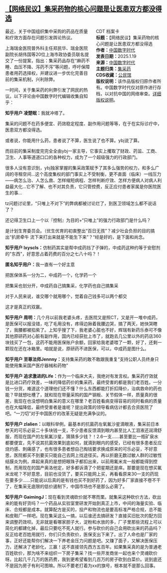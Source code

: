<!--1737336114000-->
[【网络民议】集采药物的核心问题是让医患双方都没得选](https://chinadigitaltimes.net/chinese/715219.html)
------

<div style="width:42%;float:right;padding-left:20px;"><div class="su-spoiler su-spoiler-style-fancy su-spoiler-icon-chevron-circle" data-scroll-offset="0" data-anchor-in-url="no"><div class="su-spoiler-title" tabindex="0" role="button"><span class="su-spoiler-icon"></span>CDT 档案卡</div><div class="su-spoiler-content su-u-clearfix su-u-trim"><strong>标题：</strong>【网络民议】集采药物的核心问题是让医患双方都没得选<br><strong>作者：</strong><a href="https://chinadigitaltimes.net/space/中国数字时代" target="_blank">中国数字时代</a><br><strong>发表日期：</strong>2025.1.19<br><strong>来源：</strong><a href="#" target="_blank">中国数字时代</a><br><strong>主题归类：</strong><a href="https://chinadigitaltimes.net/space/集采药" target="_blank">集采药</a><br><strong>CDS收藏：</strong><a href="https://chinadigitaltimes.net/space/%E5%85%AC%E6%B0%91%E9%A6%86" target="_blank" rel="noopener">公民馆</a><br><strong>版权说明：</strong>该作品版权归原作者所有。中国数字时代仅对原作进行存档，以对抗中国的网络审查。<a href="https://chinadigitaltimes.net/chinese/copyright">详细版权说明</a>。</div></div></div><p>最近，关于中国组织集中采购的药品在质量和疗效方面存在问题引发舆论热议。</p><p>上海瑞金医院普外科主任郑民华、瑞金医院副院长胡伟国等20位上海市政协委员联名提交了一份提案，指出：集采药品存在“麻药不睡、血压不降、泻药不泻”等问题，呼吁保障患者用药选择权，并建议进一步优化完善目前的集采机制，兴利除弊。</p><p>一时间，关于集采药的利弊引发了网民的热议。以下评论由中国数字时代编辑收集自知乎：</p><p><strong>知乎用户 凌楚眠：</strong>我就冲塔了。</p><p>集采的问题不在药多便宜、药效稳定程度、副作用问题等等，在于在实际诊疗中，医患双方都没得选。</p><p>或者说，你能用什么药，患者说了不算，医生说了也不算。ybj说了算。</p><p>而目前的集采制度完完全全由ybj一家主导，它事实上攫取了财政、药监、工商、卫生、人事等道道口口的各种权力，成为了一个超级强力的行政部门。</p><p>很多人没有意识到，ybj独家掌握的集采政策赋予了其多么强势的权力，和多么广阔的寻租空间…这个高度集权的部门事实上不受制衡，更不直面（临床）一线压力——病怎么治、人怎么救、怎样缩短病程、怎样判断疗效、怎样方便病人对病人利益最大化…它不了解、也不对其负责，它只管控费，反正应付患者家属是你医院医生的事…</p><p>tz问题讨论里，“只唯上不对下”的弊病都被讨论烂了，到医卫领域怎么都不说话了？</p><p>还记得卫生口上一个以『控制』为目的+“只唯上”的强力行政部门是什么吗？</p><p>是计划生育委员会。（优生优育的初衷整出“百日无孩”？减少社会负担的目的搞出“扒房牵牛 流下来打出来就是不能生下来”？“经是好的，是下面和尚念。</p><p><strong>知乎用户 lxyscls：</strong>仿制药其实是帮中成药挡了子弹的，中成药这种约等于安慰剂的"东西"，好意思占着药费的百分之七八十吗？！</p><p><strong>匿名知乎用户：</strong>我一直有一个好主意</p><p>把医保体系一分为二，中成药一个，化学药一个</p><p>把集采也划分开，中成药自己搞集采，化学药也自己搞集采</p><p>对于人民来说，谁交哪个就用哪个，觉着自己钱多可以两个都交</p><p>这才是真正的双赢。</p><p><strong>知乎用户 周明：</strong>几个月以前我老婆头疼，去医院又是照CT，又是开一堆中成药，是医保可以报没错，吃了毛用没有，疼得边揪着我腰边哭，搞了两天，她快哭瞎了，我腰都被掐紫了。上知乎搜了下，我老婆心脏也不好，辉瑞有新药乐泰可不像其他原研药对心脏有副作用，国内已经获批上市了，就跑去几公里以外的药店360块钱买了一包，这药不能用医保账户余额，回家给我老婆喂了一颗，好了，还剩一颗现在还在冰箱里。咱就是说，原研药不进医保，可以，中成药是图什么。</p><p><strong>知乎用户 至尊法师Jennny：</strong>支持集采药的敢不敢跟我重复“支持公职人员终身只能使用集采国产医疗器械和药物”</p><p><strong>知乎用户 追求激进的Life：</strong>作为一个临床大夫，我绝对有发言权。集采药疗效就是比进口药疗效差，一味的降低药价的集采药，最终受害的都是我们老百姓。一分钱一分货，难道这个道理他们还不懂？什么东西都能打折扣降价，治病救命的药也能？早就想吐槽了，就和现在带量采购的国产钢板、关节假体一样，质量真的很差，我现在也没想明白集采的意义在哪里？老百姓看病变得容易的同时看病的质量也在大幅降低，最终受害者是谁呢？提出政策的领导看病估计都去合资医院了吧。“一刀切”对于中国医疗的改革无疑是充满争议的。</p><p><strong>知乎用户 zlalien：</strong>以眼科举例，最基本的抗菌药左氧氟沙星滴眼液，集采前日本参天的可乐必妥二十多块钱一支，不少患者反馈滴到眼内甚至比人工泪液还润滑舒服，而现在国产的左氧氟沙星，猜猜多少钱？！2.6一支……甚至要比一瓶矿泉水都要便宜，先不说其抗菌效果到底如何，就滴到眼内的感受，已经有很多患者反应烧灼感、刺痛感了，也有很多患者想自己掏钱要求换成原来的可乐必妥，不好意思，医院都买不到要买只能自己去网上找途径买。再以折磨无数过敏人群的过敏性结膜炎为例，痒起来真的是想把眼珠子都扣出来，以前用氟米龙一般都能得到控制，而用现在的国产奥洛他定，好多都诉滴了个把星期还是痒。那要是现在想买氟米龙呢？不好意思，目前也没货了，要买只能网上买，再看看原来30一支的药现在要多少……只能说以后真的是有钱也买不到好药了，因为好多厂家直接不卷不干了，在集采无底限的低价遏制下，中国市场也不是那么必需了。</p><p><strong>知乎用户 GaimingJ：</strong>现在看到灵魂砍价就不寒而栗。就集采这种砍价方法，砍出来的能有好货吗？一个药品从实验室里研发开始到真正上市，中间的海量实验、临床、合规都是成本。就算配方是买的，投产和物流也是要高标准严格合规，总不能和皮鞋厂一样吧。现在集采这么一搞，以后谁还去搞研发？直接买旧批次的配方回来调整药效呗。无非就是看哪家胆子大，淀粉和水放的多，厂子里那些流程上可以简化的都建化掉，最后只要吃不死人就行。参与砍价的自己会用砍出来的药品吗？反正给老百姓用就行，你们只负责砍价，医保支出下来了。出了人命也是厂家的事，正好还能帮你们解决一下养老金压力问题是吧。又赚了面子，又解决医保压力，还解决了老龄化，三赢！这不直接领先西方五百年。如果集采真的是为普通老百姓砍价，那为啥不来组织一下房子集采？找一些开发商坐一起也来个灵魂砍价呀。比起几千几万的医药费，我到更希望看到几百万的房子砍到白菜价。说到底还不是因为房子有利可图嘛。所以不要老打着为xx的旗号，根本就不是那么回事。</p><div class="addtoany_share_save_container addtoany_content addtoany_content_bottom"><div class="a2a_kit a2a_kit_size_32 addtoany_list" data-a2a-url="https://chinadigitaltimes.net/chinese/715219.html" data-a2a-title="【网络民议】集采药物的核心问题是让医患双方都没得选"><a class="a2a_button_facebook" href="https://www.addtoany.com/add_to/facebook?linkurl=https%3A%2F%2Fchinadigitaltimes.net%2Fchinese%2F715219.html&amp;linkname=%E3%80%90%E7%BD%91%E7%BB%9C%E6%B0%91%E8%AE%AE%E3%80%91%E9%9B%86%E9%87%87%E8%8D%AF%E7%89%A9%E7%9A%84%E6%A0%B8%E5%BF%83%E9%97%AE%E9%A2%98%E6%98%AF%E8%AE%A9%E5%8C%BB%E6%82%A3%E5%8F%8C%E6%96%B9%E9%83%BD%E6%B2%A1%E5%BE%97%E9%80%89" title="Facebook" rel="nofollow noopener" target="_blank"></a><a class="a2a_button_twitter" href="https://www.addtoany.com/add_to/twitter?linkurl=https%3A%2F%2Fchinadigitaltimes.net%2Fchinese%2F715219.html&amp;linkname=%E3%80%90%E7%BD%91%E7%BB%9C%E6%B0%91%E8%AE%AE%E3%80%91%E9%9B%86%E9%87%87%E8%8D%AF%E7%89%A9%E7%9A%84%E6%A0%B8%E5%BF%83%E9%97%AE%E9%A2%98%E6%98%AF%E8%AE%A9%E5%8C%BB%E6%82%A3%E5%8F%8C%E6%96%B9%E9%83%BD%E6%B2%A1%E5%BE%97%E9%80%89" title="Twitter" rel="nofollow noopener" target="_blank"></a><a class="a2a_button_telegram" href="https://www.addtoany.com/add_to/telegram?linkurl=https%3A%2F%2Fchinadigitaltimes.net%2Fchinese%2F715219.html&amp;linkname=%E3%80%90%E7%BD%91%E7%BB%9C%E6%B0%91%E8%AE%AE%E3%80%91%E9%9B%86%E9%87%87%E8%8D%AF%E7%89%A9%E7%9A%84%E6%A0%B8%E5%BF%83%E9%97%AE%E9%A2%98%E6%98%AF%E8%AE%A9%E5%8C%BB%E6%82%A3%E5%8F%8C%E6%96%B9%E9%83%BD%E6%B2%A1%E5%BE%97%E9%80%89" title="Telegram" rel="nofollow noopener" target="_blank"></a><a class="a2a_button_reddit" href="https://www.addtoany.com/add_to/reddit?linkurl=https%3A%2F%2Fchinadigitaltimes.net%2Fchinese%2F715219.html&amp;linkname=%E3%80%90%E7%BD%91%E7%BB%9C%E6%B0%91%E8%AE%AE%E3%80%91%E9%9B%86%E9%87%87%E8%8D%AF%E7%89%A9%E7%9A%84%E6%A0%B8%E5%BF%83%E9%97%AE%E9%A2%98%E6%98%AF%E8%AE%A9%E5%8C%BB%E6%82%A3%E5%8F%8C%E6%96%B9%E9%83%BD%E6%B2%A1%E5%BE%97%E9%80%89" title="Reddit" rel="nofollow noopener" target="_blank"></a><a class="a2a_button_whatsapp" href="https://www.addtoany.com/add_to/whatsapp?linkurl=https%3A%2F%2Fchinadigitaltimes.net%2Fchinese%2F715219.html&amp;linkname=%E3%80%90%E7%BD%91%E7%BB%9C%E6%B0%91%E8%AE%AE%E3%80%91%E9%9B%86%E9%87%87%E8%8D%AF%E7%89%A9%E7%9A%84%E6%A0%B8%E5%BF%83%E9%97%AE%E9%A2%98%E6%98%AF%E8%AE%A9%E5%8C%BB%E6%82%A3%E5%8F%8C%E6%96%B9%E9%83%BD%E6%B2%A1%E5%BE%97%E9%80%89" title="WhatsApp" rel="nofollow noopener" target="_blank"></a><a class="a2a_button_email" href="https://www.addtoany.com/add_to/email?linkurl=https%3A%2F%2Fchinadigitaltimes.net%2Fchinese%2F715219.html&amp;linkname=%E3%80%90%E7%BD%91%E7%BB%9C%E6%B0%91%E8%AE%AE%E3%80%91%E9%9B%86%E9%87%87%E8%8D%AF%E7%89%A9%E7%9A%84%E6%A0%B8%E5%BF%83%E9%97%AE%E9%A2%98%E6%98%AF%E8%AE%A9%E5%8C%BB%E6%82%A3%E5%8F%8C%E6%96%B9%E9%83%BD%E6%B2%A1%E5%BE%97%E9%80%89" title="Email" rel="nofollow noopener" target="_blank"></a><a class="a2a_button_copy_link" href="https://www.addtoany.com/add_to/copy_link?linkurl=https%3A%2F%2Fchinadigitaltimes.net%2Fchinese%2F715219.html&amp;linkname=%E3%80%90%E7%BD%91%E7%BB%9C%E6%B0%91%E8%AE%AE%E3%80%91%E9%9B%86%E9%87%87%E8%8D%AF%E7%89%A9%E7%9A%84%E6%A0%B8%E5%BF%83%E9%97%AE%E9%A2%98%E6%98%AF%E8%AE%A9%E5%8C%BB%E6%82%A3%E5%8F%8C%E6%96%B9%E9%83%BD%E6%B2%A1%E5%BE%97%E9%80%89" title="Copy Link" rel="nofollow noopener" target="_blank"></a><a class="a2a_dd addtoany_share_save addtoany_share" href="https://www.addtoany.com/share"></a></div></div>
